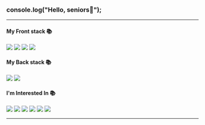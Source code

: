 ### console.log("Hello, seniors🥺");



<!--
**jaeyunim00/jaeyunim00** is a ✨ _special_ ✨ repository because its `README.md` (this file) appears on your GitHub profile.

Here are some ideas to get you started:

- 🔭 I’m currently working on ...
- 🌱 I’m currently learning ...
- 👯 I’m looking to collaborate on ...
- 🤔 I’m looking for help with ...
- 💬 Ask me about ...
- 📫 How to reach me: ...
- 😄 Pronouns: ...
- ⚡ Fun fact: ...
-->
<hr>
<h4>My Front stack 📚</h4>
  <p>
    <img src="https://img.shields.io/badge/HTML5-E34F26?style=flat-square&logo=HTML5&logoColor=white"/>
    <img src="https://img.shields.io/badge/CSS-1572B6?style=flat-square&logo=CSS3&logoColor=white"/>
    <img src="https://img.shields.io/badge/JavaScript-F7DF1E?style=flat-square&logo=JavaScript&logoColor=white"/>
    <img src="https://img.shields.io/badge/React-61DAFB?style=flat-square&logo=React&logoColor=white"/>
  </p>
<h4>My Back stack 📚</h4>
  <p>
    <img src="https://img.shields.io/badge/Node.js-339933?style=flat-square&logo=Node.js&logoColor=white"/>
    <img src="https://img.shields.io/badge/Django-092E20?style=flat-square&logo=Django&logoColor=white"/>
  </p>
<h4>I'm Interested In 📚</h4>
  <p>
    <img src="https://img.shields.io/badge/GitHub-181717?style=flat-square&logo=GitHub&logoColor=white"/>
    <img src="https://img.shields.io/badge/Git-F05032?style=flat-square&logo=Git&logoColor=white"/>
    <img src="https://img.shields.io/badge/Blockchain.com-121D33?style=flat-square&logo=Blockchain.com&logoColor=white"/>
    <img src="https://img.shields.io/badge/ChatBot-0066FF?style=flat-square&logo=ChatBot&logoColor=white"/>
    <img src="https://img.shields.io/badge/Svelte-FF3E00?style=flat-square&logo=Svelte&logoColor=white"/>
    <img src="https://img.shields.io/badge/TypeScript-3178C6?style=flat-square&logo=TypeScript&logoColor=white"/>    
  </p>
<hr>
